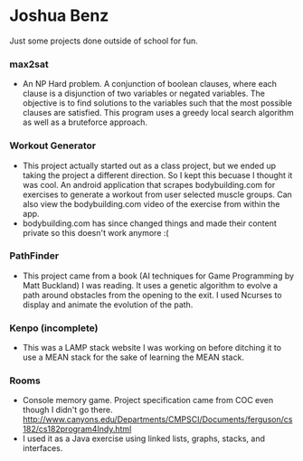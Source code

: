 # Joshua Benz

Just some projects done outside of school for fun.

### max2sat

- An NP Hard problem. A conjunction of boolean clauses, where each clause is a disjunction of two variables or negated variables. The objective is to find solutions to the variables such that the most possible clauses are satisfied. This program uses a greedy local search algorithm as well as a bruteforce approach.


### Workout Generator
- This project actually started out as a class project, but we ended up taking the project a different direction. So I kept this becuase I thought it was cool. An android application that scrapes bodybuilding.com for exercises to generate a workout from user selected muscle groups. Can also view the bodybuilding.com video of the exercise from within the app. 
- bodybuilding.com has since changed things and made their content private so this doesn't work anymore :(

### PathFinder
- This project came from a book (AI techniques for Game Programming by Matt Buckland) I was reading. It uses a genetic algorithm to evolve a path around obstacles from the opening to the exit. I used Ncurses to display and animate the evolution of the path.

### Kenpo (incomplete)
- This was a LAMP stack website I was working on before ditching it to use a MEAN stack for the sake of learning the MEAN stack. 

### Rooms

  - Console memory game. Project specification came from COC even though I didn't go there. http://www.canyons.edu/Departments/CMPSCI/Documents/ferguson/cs182/cs182program4Indy.html
  - I used it as a Java exercise using linked lists, graphs, stacks, and interfaces.



